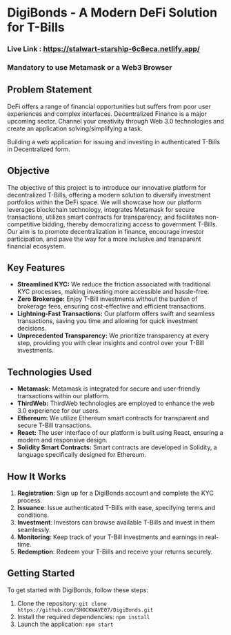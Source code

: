 # DigiBonds - A Modern DeFi Solution for T-Bills

### Live Link : https://stalwart-starship-6c8eca.netlify.app/
### Mandatory to use Metamask or a Web3 Browser 

## Problem Statement
DeFi offers a range of financial opportunities but suffers from poor user experiences and complex interfaces. Decentralized Finance is a major upcoming sector. Channel your creativity through Web 3.0 technologies and create an application solving/simplifying a task.

Building a web application for issuing and investing in authenticated T-Bills in Decentralized form.

## Objective
The objective of this project is to introduce our innovative platform for decentralized T-Bills, offering a modern solution to diversify investment portfolios within the DeFi space. We will showcase how our platform leverages blockchain technology, integrates Metamask for secure transactions, utilizes smart contracts for transparency, and facilitates non-competitive bidding, thereby democratizing access to government T-Bills. Our aim is to promote decentralization in finance, encourage investor participation, and pave the way for a more inclusive and transparent financial ecosystem.

## Key Features
- **Streamlined KYC:** We reduce the friction associated with traditional KYC processes, making investing more accessible and hassle-free.
- **Zero Brokerage:** Enjoy T-Bill investments without the burden of brokerage fees, ensuring cost-effective and efficient transactions.
- **Lightning-Fast Transactions:** Our platform offers swift and seamless transactions, saving you time and allowing for quick investment decisions.
- **Unprecedented Transparency:** We prioritize transparency at every step, providing you with clear insights and control over your T-Bill investments.

## Technologies Used
- **Metamask:** Metamask is integrated for secure and user-friendly transactions within our platform.
- **ThirdWeb:** ThirdWeb technologies are employed to enhance the web 3.0 experience for our users.
- **Ethereum:** We utilize Ethereum smart contracts for transparent and secure T-Bill transactions.
- **React:** The user interface of our platform is built using React, ensuring a modern and responsive design.
- **Solidity Smart Contracts:** Smart contracts are developed in Solidity, a language specifically designed for Ethereum.

## How It Works
1. **Registration**: Sign up for a DigiBonds account and complete the KYC process.
2. **Issuance**: Issue authenticated T-Bills with ease, specifying terms and conditions.
3. **Investment**: Investors can browse available T-Bills and invest in them seamlessly.
4. **Monitoring**: Keep track of your T-Bill investments and earnings in real-time.
5. **Redemption**: Redeem your T-Bills and receive your returns securely.

## Getting Started
To get started with DigiBonds, follow these steps:
1. Clone the repository: `git clone https://github.com/SHOCKWAVE07/DigiBonds.git`
2. Install the required dependencies: `npm install`
3. Launch the application: `npm start`

